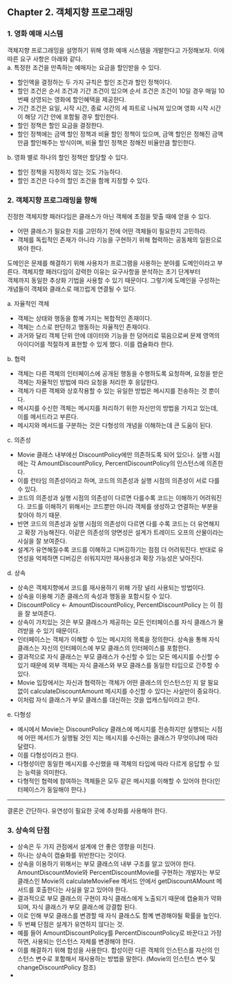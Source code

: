 ## Chapter 2. 객체지향 프로그래밍
### 1. 영화 예매 시스템
객체지향 프로그래밍을 설명하기 위해 영화 예매 시스템을 개발한다고 가정해보자. 이에 따른 요구 사항은 아래와 같다. <br />
a. 특정한 조건을 만족하는 예매자는 요금을 할인받을 수 있다.
 - 할인액을 결정하는 두 가지 규칙은 할인 조건과 할인 정책이다.
 - 할인 조건은 순서 조건과 기간 조건이 있으며 순서 조건은 조건이 10일 경우 매일 10번째 상영되는 영화에 할인혜택을 제공한다.
 - 기간 조건은 요일, 시작 시간, 종료 시간의 세 파트로 나눠져 있으며 영화 시작 시간이 해당 기간 안에 포함될 경우 할인한다.
 - 할인 정책은 할인 요금을 결정한다.
 - 할인 정책에는 금액 할인 정책과 비율 할인 정책이 있으며, 금액 할인은 정해진 금액만큼 할인해주는 방식이며, 비율 할인 정책은 정해진 비율만큼 할인한다.

b. 영화 별로 하나의 할인 정책만 할당할 수 있다.
 - 할인 정책을 지정하지 않는 것도 가능하다.
 - 할인 조건은 다수의 할인 조건을 함께 지정할 수 있다.

### 2. 객체지향 프로그래밍을 향해
진정한 객체지향 패러다임은 클래스가 아닌 객체에 초점을 맞출 때에 얻을 수 있다.
 - 어떤 클래스가 필요한 지를 고민하기 전에 어떤 객체들이 필요한지 고민하라.
 - 객체를 독립적인 존재가 아니라 기능을 구현하기 위해 협력하는 공동체의 일원으로 봐야 한다.

도메인은 문제를 해결하기 위해 사용자가 프로그램을 사용하는 분야를 도메인이라고 부른다. 객체지향 패러다임이 강력한 이유는 요구사항을 분석하는 초기 단계부터 <br />
객체까지 동일한 추상화 기법을 사용할 수 있기 때문이다. 그렇기에 도메인을 구성하는 개념들이 객체와 클래스로 매끄럽게 연결될 수 있다.

a. 자율적인 객체 <br />
 - 객체는 상태와 행동을 함꼐 가지는 복합적인 존재이다.
 - 객체는 스스로 판단하고 행동하는 자율적인 존재이다.
 - 과거와 달리 객체 단위 안에 데이터와 기능을 한 덩어리로 묶음으로써 문제 영역의 아이디어를 적절하게 표현할 수 있게 했다. 이를 캡슐화라 한다. 

b. 협력
 - 객체는 다른 객체의 인터페이스에 공개된 행동을 수행하도록 요청하며, 요청을 받은 객체는 자율적인 방법에 따라 요청을 처리한 후 응답한다.
 - 객체가 다른 객체와 상호작용할 수 있는 유일한 방법은 메시지를 전송하는 것 뿐이다.
 - 메시지를 수신한 객체는 메시지를 처리하기 위한 자신만의 방법을 가지고 있는데, 이를 메서드라고 부른다.
 - 메시지와 메서드를 구분하는 것은 다형성의 개념을 이해하는데 큰 도움이 된다.

c. 의존성
 - Movie 클래스 내부에선 DiscountPolicy에만 의존하도록 되어 있으나. 실행 시점에는 각 AmountDiscountPolicy, PercentDiscountPolicy의 인스턴스에 의존한다.
 - 이를 런타임 의존성이라고 하며, 코드의 의존성과 실행 시점의 의존성이 서로 다를 수 있다.
 - 코드의 의존성과 실행 시점의 의존성이 다르면 다를수록 코드는 이해하기 어려워진다. 코드를 이해하기 위해서는 코드뿐만 아니라 객체를 생성하고 연결하는 부분을 찾아야 하기 때문.
 - 반면 코드의 의존성과 실행 시점의 의존성이 다르면 다를 수록 코드는 더 유연해지고 확장 가능해진다. 이같은 의존성의 양면성은 설계가 트레이드 오프의 산물이라는 사실을 잘 보여준다.
 - 설계가 유연해질수록 코드를 이해하고 디버깅하기는 점점 더 어려워진다. 반대로 유연성을 억제하면 디버깅은 쉬워지지만 재사용성과 확장 가능성은 낮아진다.

d. 상속
 - 상속은 객체지향에서 코드를 재사용하기 위해 가장 널리 사용되는 방법이다.
 - 상속을 이용해 기존 클래스의 속성과 행동을 포함시킬 수 있다.
 - DiscountPolicy <- AmountDiscountPolicy, PercentDiscountPolicy 는 이 점을 잘 보여준다. 
 - 상속이 가치있는 것은 부모 클래스가 제공하는 모든 인터페이스를 자식 클래스가 물려받을 수 있기 때문이다.
 - 인터페이스는 객체가 이해할 수 있는 메시지의 목록을 정의한다. 상속을 통해 자식 클래스는 자신의 인터페이스에 부모 클래스의 인터페이스를 포함한다.
 - 결과적으로 자식 클래스는 부모 클래스가 수신할 수 있는 모든 메시지를 수신할 수 있기 때문에 외부 객체는 자식 클래스와 부모 클래스를 동일한 타입으로 간주할 수 있다.
 - Movie 입장에서는 자신과 협력하는 객체가 어떤 클래스의 인스턴스인 지 알 필요 없이 calculateDiscountAmount 메시지를 수신할 수 있다는 사실만이 중요하다.
 - 이처럼 자식 클래스가 부모 클래스를 대신하는 것을 업캐스팅이라고 한다.

e. 다형성
 - 예시에서 Movie는 DiscountPolicy 클래스에 메시지를 전송하지만 실행되는 시점에 어떤 메서드가 실행될 것인 지는 메시지를 수신하는 클래스가 무엇이냐에 따라 달렸다.
 - 이를 다형성이라고 한다.
 - 다형성이란 동일한 메시지를 수신했을 때 객체의 타입에 따라 다르게 응답할 수 있는 능력을 의미한다.
 - 다형적인 협력에 참여하는 객체들은 모두 같은 메시지를 이해할 수 있어야 한다(인터페이스가 동일해야 한다.)
---
결론은 간단하다. 유연성이 필요한 곳에 추상화를 사용해야 한다.

### 3. 상속의 단점
 - 상속은 두 가지 관점에서 설계에 안 좋은 영향을 미친다.
 - 하나는 상속이 캡슐화를 위반한다는 것이다.
 - 상속을 이용하기 위해서는 부모 클래스의 내부 구조를 알고 있어야 한다. AmountDiscountMovie와 PercentDiscountMovie를 구현하는 개발자는 부모 클래스인 Movie의 calculateMovieFee 메서드 안에서 getDiscountAMount 메서드를 호출한다는 사실을 알고 있어야 한다.
 - 결과적으로 부모 클래스의 구현이 자식 클래스에게 노출되기 때문에 캡슐화가 약화되며, 자식 클래스가 부모 클래스에 강결합 된다.
 - 이로 인해 부모 클래스를 변경할 때 자식 클래스도 함꼐 변경해야될 확률을 높인다.
 - 두 번째 단점은 설계가 유연하지 않다는 것.
 - 예를 들어 AmountDiscountPolicy를 PercentDiscountPolicy로 바꾼다고 가정하면, 사용되는 인스턴스 자체를 변경해야 한다.
 - 이를 해결하기 위해 합성을 사용한다. 합성이란 다른 객체의 인스턴스를 자신의 인스턴스 변수로 포함해서 재사용하는 방법을 말한다. (Movie의 인스턴스 변수 및 changeDiscountPolicy 참조)
 - 
